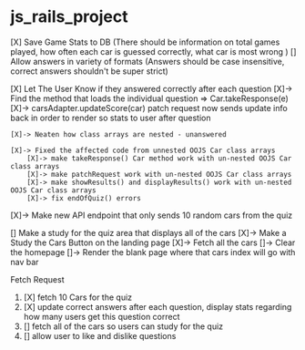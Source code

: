 # js_rails_project

[X] Save Game Stats to DB 
    (There should be information on total games played,
    how often each car is guessed correctly, 
    what car is most wrong )
[] Allow answers in variety of formats
    (Answers should be case insensitive, 
    correct answers shouldn't be super strict)

[X] Let The User Know if they answered correctly after each question 
    [X]-> Find the method that loads the individual question => Car.takeResponse(e)
        [X]-> carsAdapter.updateScore(car) patch request now sends update info back in order to render so stats to user after question

    [X]-> Neaten how class arrays are nested - unanswered

    [X]-> Fixed the affected code from unnested OOJS Car class arrays
        [X]-> make takeResponse() Car method work with un-nested OOJS Car class arrays
        [X]-> make patchRequest work with un-nested OOJS Car class arrays
        [X]-> make showResults() and displayResults() work with un-nested OOJS Car class arrays
        [X]-> fix endOfQuiz() errors

[X]-> Make new API endpoint that only sends 10 random cars from the quiz

[] Make a study for the quiz area that displays all of the cars 
    [X]-> Make a Study the Cars Button on the landing page 
    [X]-> Fetch all the cars
    []-> Clear the homepage
    []-> Render the blank page where that cars index will go with nav bar


Fetch Request
1. [X] fetch 10 Cars for the quiz 
2. [X] update correct answers after each question, display stats regarding how many users get this question correct
3. [] fetch all of the cars so users can study for the quiz 
4. [] allow user to like and dislike questions 
